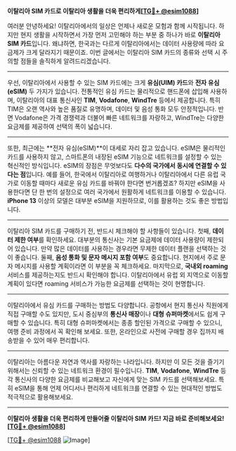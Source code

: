 **이탈리아 SIM 카드로 이탈리아 생활을 더욱 편리하게[[TG💪+ @esim1088](https://t.me/s/esim1088)]**

여러분 안녕하세요! 이탈리아에서의 일상은 언제나 새로운 모험과 함께 시작됩니다. 하지만 현지 생활을 시작하면서 가장 먼저 고민해야 하는 부분 중 하나가 바로 **이탈리아 SIM 카드**입니다. 왜냐하면, 한국과는 다르게 이탈리아에서는 데이터 사용량에 따라 요금제가 크게 달라지기 때문이죠. 이번 글에서는 이탈리아 SIM 카드의 종류와 선택 시 주의할 점들을 솔직하게 알려드리겠습니다.

---

우선, 이탈리아에서 사용할 수 있는 SIM 카드에는 크게 **유심(UIM) 카드**와 **전자 유심(eSIM)** 두 가지가 있습니다. 전통적인 유심 카드는 물리적으로 핸드폰에 삽입해 사용하며, 이탈리아의 대표 통신사인 **TIM**, **Vodafone**, **WindTre** 등에서 제공합니다. 특히 TIM은 오랜 역사와 높은 품질로 유명하며, 데이터 및 음성 통화 모두 안정적입니다. 반면 Vodafone은 가격 경쟁력과 더불어 빠른 네트워크를 자랑하고, WindTre는 다양한 요금제를 제공하여 선택의 폭이 넓습니다.

---

또한, 최근에는 **전자 유심(eSIM)**이 대세로 자리 잡고 있습니다. eSIM은 물리적인 카드를 사용하지 않고, 스마트폰의 내장된 eSIM 기능으로 네트워크를 설정할 수 있는 혁신적인 방식입니다. eSIM의 장점은 무엇보다도 **다수의 국가에서 동시에 연결할 수 있다는 점**입니다. 예를 들어, 한국에서 이탈리아로 여행하거나 이탈리아에서 다른 유럽 국가로 이동할 때마다 새로운 유심 카드를 바꿔야 한다면 번거롭겠죠? 하지만 eSIM을 사용한다면 단 한 번의 설정으로 여러 국가에서 원활하게 네트워크를 이용할 수 있습니다. **iPhone 13** 이상의 모델은 대부분 eSIM을 지원하므로, 이를 활용하는 것도 좋은 방법입니다.

---

이탈리아 SIM 카드를 구매하기 전, 반드시 체크해야 할 사항들이 있습니다. 첫째, **데이터 제한 여부**를 확인하세요. 대부분의 통신사는 기본 요금제에 데이터 사용량이 제한되어 있습니다. 만약 많은 데이터를 사용하는 경우라면 무제한 데이터 플랜을 선택하는 것이 좋습니다. 둘째, **음성 통화 및 문자 메시지 포함 여부**도 중요합니다. 현지에서 주로 문자 메시지를 사용할 계획이라면 이 부분을 꼭 체크하세요. 마지막으로, **국내외 roaming** 서비스를 제공하는지도 반드시 확인해야 합니다. 이탈리아에서 유럽 외 지역으로 이동할 계획이 있다면 roaming 서비스가 가능한 요금제를 선택하는 것이 현명합니다.

---

이탈리아에서 유심 카드를 구매하는 방법도 다양합니다. 공항에서 현지 통신사 직원에게 직접 구매할 수도 있지만, 도시 중심부의 **통신사 매장**이나 **대형 슈퍼마켓**에서도 쉽게 구매할 수 있습니다. 특히 대형 슈퍼마켓에서는 종종 할인된 가격으로 구매할 수 있으니, 여행 준비 과정에서 꼭 확인해 보세요. 또한, 온라인으로 사전에 구매할 경우 집까지 배송받을 수 있어 매우 편리합니다.

---

이탈리아는 아름다운 자연과 역사를 자랑하는 나라입니다. 하지만 이 모든 것을 즐기기 위해서는 신뢰할 수 있는 네트워크 환경이 필수입니다. **TIM**, **Vodafone**, **WindTre** 등 각 통신사의 다양한 요금제를 비교해보고 자신에게 맞는 SIM 카드를 선택해보세요. 특히 eSIM을 통해 언제 어디서나 편리하게 네트워크를 연결할 수 있는 현대적인 방법도 적극적으로 활용해보세요.

---

**이탈리아 생활을 더욱 편리하게 만들어줄 이탈리아 SIM 카드! 지금 바로 준비해보세요! [[TG💪+ @esim1088](https://t.me/s/esim1088)]**

[[TG💪+ @esim1088](https://t.me/s/esim1088) ![Image](https://i.postimg.cc/Y0z9fWf4/image.png)]